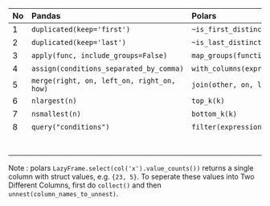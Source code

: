| No |                  Pandas                     |                    Polars                       |
| :- | :------------------------------------------ | :---------------------------------------------- |
| 1  | `duplicated(keep='first')`                  | `~is_first_distinct()`                          |
| 2  | `duplicated(keep='last')`                   | `~is_last_distinct()`                           |
| 3  | `apply(func, include_groups=False)`         | `map_groups(function, schema=None)`             |
| 4  | `assign(conditions_separated_by_comma)`     | `with_columns(expressions_separated_by_comma)`  |
| 5  | `merge(right, on, left_on, right_on, how)`  | `join(other, on, left_on, right_on, how)`       |
| 6  | `nlargest(n)`                               |  `top_k(k)`                                     |
| 7  | `nsmallest(n)`                              |  `bottom_k(k)`                                  |
| 8  |  `query("conditions")`                      |  `filter(expressions)`                          |
|   |  |  |
|   |  |  |
|   |  |  |
|   |  |  |
|   |  |  |
|   |  |  |
|   |  |  |

Note : polars `LazyFrame.select(col('x').value_counts())` returns a single column with struct values, e.g. `{23, 5}`. To seperate these values into Two Different Columns, first do `collect()` and then `unnest(column_names_to_unnest)`.